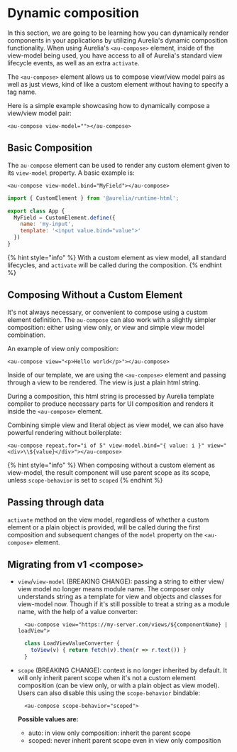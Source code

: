 # Dynamic composition

In this section, we are going to be learning how you can dynamically render components in your applications by utilizing Aurelia's dynamic composition functionality. When using Aurelia's `<au-compose>` element, inside of the view-model being used, you have access to all of Aurelia's standard view lifecycle events, as well as an extra `activate`.

The `<au-compose>` element allows us to compose view/view model pairs as well as just views, kind of like a custom element without having to specify a tag name.

Here is a simple example showcasing how to dynamically compose a view/view model pair:

```markup
<au-compose view-model=""></au-compose>
```

## Basic Composition

The `au-compose` element can be used to render any custom element given to its `view-model` property. A basic example is:

```markup
<au-compose view-model.bind="MyField"></au-compose>
```

```javascript
import { CustomElement } from '@aurelia/runtime-html';

export class App {
  MyField = CustomElement.define({
    name: 'my-input',
    template: '<input value.bind="value">'
  })
}
```

{% hint style="info" %}
With a custom element as view model, all standard lifecycles, and `activate` will be called during the composition.
{% endhint %}

## Composing Without a Custom Element

It's not always necessary, or convenient to compose using a custom element definition. The `au-compose` can also work with a slightly simpler composition: either using view only, or view and simple view model combination.

An example of view only composition:

```markup
<au-compose view="<p>Hello world</p>"></au-compose>
```

Inside of our template, we are using the `<au-compose>` element and passing through a view to be rendered. The view is just a plain html string.

During a composition, this html string is processed by Aurelia template compiler to produce necessary parts for UI composition and renders it inside the `<au-compose>` element.

Combining simple view and literal object as view model, we can also have powerful rendering without boilerplate:

```markup
<au-compose repeat.for="i of 5" view-model.bind="{ value: i }" view="<div>\\${value}</div>"></au-compose>
```

{% hint style="info" %}
When composing without a custom element as view-model, the result component will use parent scope as its scope, unless `scope-behavior` is set to `scoped`
{% endhint %}

## Passing through data

`activate` method on the view model, regardless of whether a custom element or a plain object is provided, will be called during the first composition and subsequent changes of the `model` property on the `<au-compose>` element.

## Migrating from v1 \<compose>

*   `view`/`view-model` (BREAKING CHANGE): passing a string to either view/ view model no longer means module name. The composer only understands string as a template for view and objects and classes for view-model now. Though if it's still possible to treat a string as a module name, with the help of a value converter:

    ```markup
      <au-compose view="https://my-server.com/views/${componentName} | loadView">
    ```

    ```javascript
      class LoadViewValueConverter {
        toView(v) { return fetch(v).then(r => r.text()) }
      }
    ```
*   `scope` (BREAKING CHANGE): context is no longer inherited by default. It will only inherit parent scope when it's not a custom element composition (can be view only, or with a plain object as view model). Users can also disable this using the `scope-behavior` bindable:

    ```markup
      <au-compose scope-behavior="scoped">
    ```

    &#x20; **Possible values are:**

    * auto: in view only composition: inherit the parent scope
    * scoped: never inherit parent scope even in view only composition
